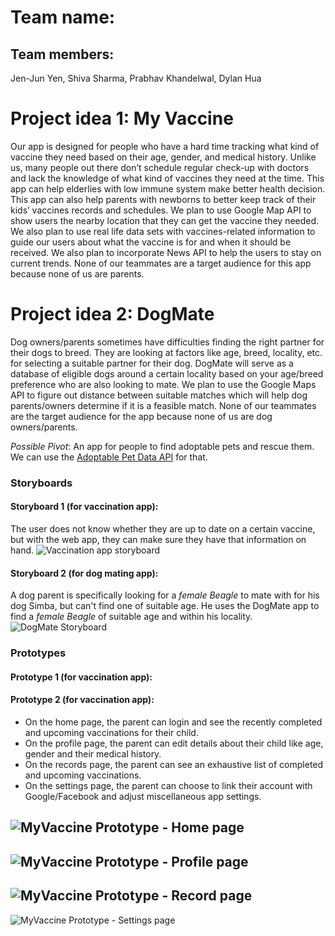 # Team name:
## Team members: 
Jen-Jun Yen, Shiva Sharma, Prabhav Khandelwal, Dylan Hua

# Project idea 1: My Vaccine
Our app is designed for people who have a hard time tracking what kind of vaccine they need based on their age, gender, and medical history. Unlike us, many people out there don’t schedule regular check-up with doctors and lack the knowledge of what kind of vaccines they need at the time. This app can help elderlies with low immune system make better health decision. This app can also help parents with newborns to better keep track of their kids’ vaccines records and schedules. 
We plan to use Google Map API to show users the nearby location that they can get the vaccine they needed. We also plan to use real life data sets with vaccines-related information to guide our users about what the vaccine is for and when it should be received. We also plan to incorporate News API to help the users to stay on current trends.
None of our teammates are a target audience for this app because none of us are parents.

# Project idea 2: DogMate
Dog owners/parents sometimes have difficulties finding the right partner for their dogs to breed. They are looking at factors like age, breed, locality, etc. for selecting a suitable partner for their dog. DogMate will serve as a database of eligible dogs around a certain locality based on your age/breed preference who are also looking to mate. 
We plan to use the Google Maps API to figure out distance between suitable matches which will help dog parents/owners determine if it is a feasible match.
None of our teammates are the target audience for the app because none of us are dog owners/parents.

*Possible Pivot*: An app for people to find adoptable pets and rescue them. We can use the [Adoptable Pet Data API](https://rescuegroups.org/services/adoptable-pet-data-api/) for that.

### Storyboards
#### Storyboard 1 (for vaccination app): 
The user does not know whether they are up to date on a certain vaccine, but with the web app, they can make sure they have that information on hand.
![Vaccination app storyboard](add-image-path-here)

#### Storyboard 2 (for dog mating app):
A dog parent is specifically looking for a *female Beagle* to mate with for his dog Simba, but can't find one of suitable age. He uses the DogMate app to find a *female Beagle* of suitable age and within his locality.
![DogMate Storyboard](images/storyboards/dogmate-storyboard.png)

### Prototypes
#### Prototype 1 (for vaccination app):


#### Prototype 2 (for vaccination app):
- On the home page, the parent can login and see the recently completed and upcoming vaccinations for their child.
- On the profile page, the parent can edit details about their child like age, gender and their medical history.
- On the records page, the parent can see an exhaustive list of completed and upcoming vaccinations.
- On the settings page, the parent can choose to link their account with Google/Facebook and adjust miscellaneous app settings.

![MyVaccine Prototype - Home page](images/prototypes/prototype-2/Home.png)
---
![MyVaccine Prototype - Profile page](images/prototypes/prototype-2/Profile.png)
---
![MyVaccine Prototype - Record page](images/prototypes/prototype-2/Record.png)
---
![MyVaccine Prototype - Settings page](images/prototypes/prototype-2/Settings.png)


